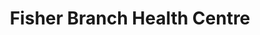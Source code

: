 ---
title: "Fisher Branch Health Centre"
url: /fisher-branch/fisher-branch-health-centre/
shop: alcohol
---